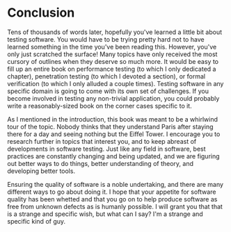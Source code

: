 # Conclusion

Tens of thousands of words later, hopefully you've learned a little bit about testing software. You would have to be trying pretty hard not to have learned something in the time you've been reading this. However, you've only just scratched the surface! Many topics have only received the most cursory of outlines when they deserve so much more. It would be easy to fill up an entire book on performance testing \(to which I only dedicated a chapter\), penetration testing \(to which I devoted a section\), or formal verification \(to which I only alluded a couple times\). Testing software in any specific domain is going to come with its own set of challenges. If you become involved in testing any non-trivial application, you could probably write a reasonably-sized book on the corner cases specific to it.

As I mentioned in the introduction, this book was meant to be a whirlwind tour of the topic. Nobody thinks that they understand Paris after staying there for a day and seeing nothing but the Eiffel Tower. I encourage you to research further in topics that interest you, and to keep abreast of developments in software testing. Just like any field in software, best practices are constantly changing and being updated, and we are figuring out better ways to do things, better understanding of theory, and developing better tools.

Ensuring the quality of software is a noble undertaking, and there are many different ways to go about doing it. I hope that your appetite for software quality has been whetted and that you go on to help produce software as free from unknown defects as is humanly possible. I will grant you that that is a strange and specific wish, but what can I say? I'm a strange and specific kind of guy.

